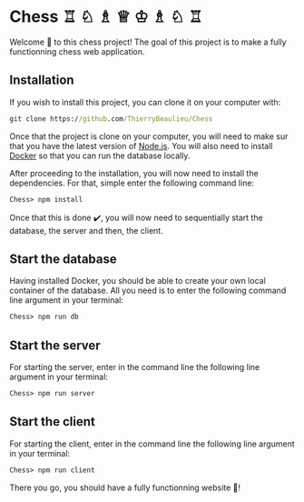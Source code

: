 # Chess ♖ ♘ ♗ ♕ ♔ ♗ ♘ ♖

Welcome 👋 to this chess project! The goal of this project is to make a fully functionning chess web application.

## Installation

If you wish to install this project, you can clone it on your computer with:

```bat
git clone https://github.com/ThierryBeaulieu/Chess
```

Once that the project is clone on your computer, you will need to make sur that you have the latest version of [Node.js](https://nodejs.org/en/download/). You will also need to install [Docker](https://docs.docker.com/get-docker/) so that you can run the database locally.

After proceeding to the installation, you will now need to install the dependencies. For that, simple enter the following command line:

```bat
Chess> npm install
```

Once that this is done ✔️, you will now need to sequentially start the database, the server and then, the client.

## Start the database

Having installed Docker, you should be able to create your own local container of the database. All you need is to enter the following command line argument in your terminal:

```bat
Chess> npm run db
```

## Start the server

For starting the server, enter in the command line the following line argument in your terminal:

```bat
Chess> npm run server
```

## Start the client

For starting the client, enter in the command line the following line argument in your terminal:

```bat
Chess> npm run client
```

There you go, you should have a fully functionning website 🚀!
